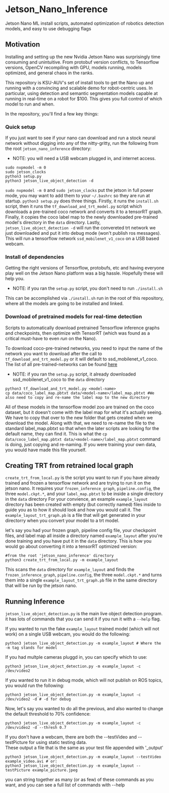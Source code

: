 # Jetson_Nano_Inference
Jetson Nano ML install scripts, automated optimization of robotics detection models, and easy to use debugging flags

## Motivation

Installing and setting up the new Nvidia Jetson Nano was surprisingly time consuming and unintuitive. From protobuf version conflicts, to Tensorflow versions, OpenCV recompiling with GPU, models running, models optimized, and general chaos in the ranks.

This repository is KSU-AUV's set of install tools to get the Nano up and running with a convincing and scalable demo for robot-centric uses. In particular, using detection and semantic segmentation models capable at running in real-time on a robot for $100. This gives you full control of which model to run and when. 

In the repository, you'll find a few key things:

### Quick setup

If you just want to see if your nano can download and run a stock neural network without digging into any of the nitty-gritty, run the following from the root `jetson_nano_inference` directory:

* NOTE: you will need a USB webcam plugged in, and internet access.

```
sudo nvpmodel -m 0
sudo jetson_clocks
python3 setup.py
python3 jetson_live_object_detection -d
```

`sudo nvpmodel -m 0` and `sudo jetson_clocks` put the jetson in full power mode, you may want to add them to your `~/.bashrc` so they are run at startup. `python3 setup.py` does three things. Firstly, it runs the `install.sh` script, then it runs the `tf_download_and_trt_model.py` script which downloads a pre-trained coco network and converts it to a tensorRT graph. Finally, it copies the coco label map to the newly downloaded pre-trained model's directory in the `data` directory.  Lastly, `jetson_live_object_detection -d` will run the convereted trt network we just downloaded and put it into debug mode (won't publish ros messages). This will run a tensorflow network `ssd_mobilenet_v1_coco` on a USB based webcam. 

### Install of dependencies

Getting the right versions of Tensorflow, protobufs, etc and having everyone play well on the Jetson Nano platform was a big hassle. Hopefully these will help you.

* NOTE: if you ran the `setup.py` script, you don't need to run `./install.sh`

This can be accomplished via `./install.sh` run in the root of this repository, where all the models are going to be installed and linked.

### Download of pretrained models for real-time detection 

Scripts to automatically download pretrained Tensorflow inference graphs and checkpoints, then optimize with TensorRT (which was found as a critical must-have to even *run* on the Nano).

To download coco-pre-trained networks, you need to input the name of the network you want to download after the call to `tf_download_and_trt_model.py` or it will default to ssd_mobilenet_v1_coco. The list of all pre-trained-networks can be found [here](https://github.com/tensorflow/models/blob/master/research/object_detection/g3doc/detection_model_zoo.md)

* NOTE: if you ran the `setup.py` script, it already downloaded ssd_mobilenet_v1_coco to the `data` directory

```
python3 tf_download_and_trt_model.py <model-name>
cp data/coco_label_map.pbtxt data/<model-name>/label_map.pbtxt #We also need to copy and re-name the label map to the new directory
```

All of these models in the tensorflow model zoo are trained on the coco dataset, but it doesn't come with the label map for what it's actually seeing. We have to copy that over to the new folder that gets created when we download the model. Along with that, we need to re-name the file to the standard label_map.pbtxt so that when the later scripts are looking for the default name, they can find it. This is what the `cp data/coco_label_map.pbtxt data/<model-name>/label_map.pbtxt` command is doing, just copying and re-naming. If you were training your own data, you would have made this file yourself. 

## Creating TRT from retrained local graph

`create_trt_from_local.py` is the script you want to run if you have already trained and frozen a tensorflow network and are trying to run it on the jetson nano. It requires your `frozen_inference_graph`, `pipeline.config`, the three `model.ckpt.*`, and your `label_map.pbtxt` to be inside a single directory in the `data` directory For your convience, an example `example_layout` directory has been created with empty (but correctly named) files inside to guide you as to how it should look and how you would call it.  The `example_layout_trt_graph.pb` is a file that will get generated in your directorry when you convert your model to a trt model.

let's say you had your frozen graph, pipeline config file, your checkpoint files, and label map all inside a directory named `example_layout` after you're done training and you have put it in the `data` directory. This is how you would go about converting it into a tensorRT optimized version:

```
#from the root 'jetson_nano_inference' directory
python3 create_trt_from_local.py -m example_layout
```

This scans the `data` directory for `example_layout` and finds the `frozen_inference_graph`, `pipeline.config`, the three `model.ckpt.*` and turns them into a single `example_layout_trt_graph.pb` file in the same directory that will be run by the jetson nano.

## Running Inference

`jetson_live_object_detection.py` is the main live object detection program. it has lots of commands that you can send it if you run it with a `--help` flag. 

If you wanted to run the fake `example_layout` trained model (which will not work) on a single USB webcam, you would do the following:
```
python3 jetson_live_object_detection.py -m example_layout # Where the -m tag stands for model
```
If you had multple cameras pluggd in, you can specify which to use:

```
python3 jetson_live_object_detection.py -m example_layout -c /dev/video2
```

If you wanted to run it in debug mode, which will not publish on ROS topics, you would run the following: 
```
python3 jetson_live_object_detection.py -m example_layout -c /dev/video2 -d # -d for debug
```

Now, let's say you wanted to do all the previous, and also wanted to change the default threshold to 70% confidence:
```
python3 jetson_live_object_detection.py -m example_layout -c /dev/video2 -d --thresh 0.7
```

If you don't have a webcam, there are both the --testVideo and --testPicture for using static testing data.    
These output a file that is the same as your test file appended with \'_output\'
```
python3 jetson_live_object_detection.py -m example_layout --testVideo example_video.avi # or:
python3 jetson_live_object_detection.py -m example_layout --testPicture example_picture.jpeg
```

you can string together as many (or as few) of these commands as you want, and you can see a full list of commands with --help


